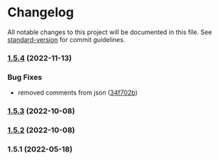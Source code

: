 # Changelog

All notable changes to this project will be documented in this file. See [standard-version](https://github.com/conventional-changelog/standard-version) for commit guidelines.

### [1.5.4](https://github.com/dreamnettech/monorepo/compare/eslint-config-v1.5.3...eslint-config-v1.5.4) (2022-11-13)


### Bug Fixes

* removed comments from json ([34f702b](https://github.com/dreamnettech/monorepo/commit/34f702b96f36ad227df93ca5376c2b6c83898596))

### [1.5.3](https://github.com/dreamnettech/monorepo/compare/eslint-config-v1.5.1...eslint-config-v1.5.3) (2022-10-08)

### [1.5.2](https://github.com/dreamnettech/monorepo/compare/eslint-config-v1.5.1...eslint-config-v1.5.2) (2022-10-08)

### 1.5.1 (2022-05-18)
